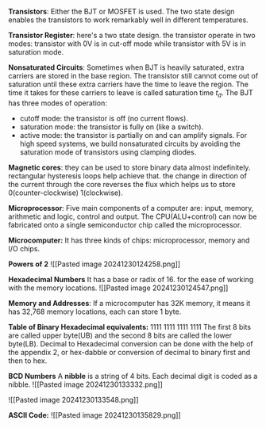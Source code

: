 **Transistors**: Either the BJT or MOSFET is used. The two state design enables the transistors to work remarkably well in different temperatures.

**Transistor Register**: here's a two state design. the transistor operate in two modes: transistor with 0V is in cut-off mode while transistor with 5V is in saturation mode.

**Nonsaturated Circuits**: Sometimes when BJT is heavily saturated, extra carriers are stored in the base region. The transistor still cannot come out of saturation until these extra carriers have the time to leave the region. The time it takes for these carriers to leave is called saturation time $t_d$.
The BJT has three modes of operation:
- cutoff mode: the transistor is off (no current flows).
- saturation mode: the transistor is fully on (like a switch).
- active mode: the transistor is partially on and can amplify signals.
For high speed systems, we build nonsaturated circuits by avoiding the saturation mode of transistors using clamping diodes.

**Magnetic cores**: they can be used to store binary data almost indefinitely. rectangular hysteresis loops help achieve that. the change in direction of the current through the core reverses the flux which helps us to store 0(counter-clockwise) 1(clockwise).

**Microprocessor**: Five main components of a computer are: input, memory, arithmetic and logic, control and output. The CPU(ALU+control) can now be fabricated onto a single semiconductor chip called the microprocessor.

**Microcomputer:** It has three kinds of chips: microprocessor, memory and I/O chips.

**Powers of 2**
![[Pasted image 20241230124258.png]]

**Hexadecimal Numbers**
It has a base or radix of 16. for the ease of working with the memory locations.
![[Pasted image 20241230124547.png]]

**Memory and Addresses**: If a microcomputer has 32K memory, it means it has 32,768 memory locations, each can store 1 byte.

**Table of Binary Hexadecimal equivalents:**
1111 1111 1111 1111
The first 8 bits are called upper byte(UB) and the second 8 bits are called the lower byte(LB).
Decimal to Hexadecimal conversion can be done with the help of the appendix 2, or hex-dabble or conversion of decimal to binary first and then to hex.

**BCD Numbers**
A **nibble** is a string of 4 bits. Each decimal digit is coded as a nibble.
![[Pasted image 20241230133332.png]]

![[Pasted image 20241230133548.png]]


**ASCII Code:**
![[Pasted image 20241230135829.png]]

